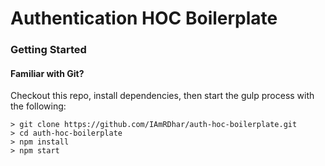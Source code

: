 # Authentication HOC Boilerplate

### Getting Started

#### Familiar with Git?
Checkout this repo, install dependencies, then start the gulp process with the following:

```
> git clone https://github.com/IAmRDhar/auth-hoc-boilerplate.git
> cd auth-hoc-boilerplate
> npm install
> npm start
```
